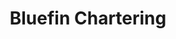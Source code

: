---
title: "Bluefin Chartering"
address: "Churchtown, Kilcar, Co. Donegal"
tel: "+353 (0)74 973 8495"
county: "Donegal"
category: "Yacht Charters"
type: "Content"
lat: "54.631507873535156"
lng: "-8.601153373718262"
---